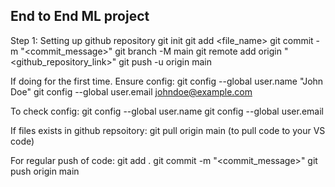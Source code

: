 ## End to End ML project

Step 1: Setting up github repository
git init
git add <file_name>
git commit -m "<commit_message>"
git branch -M main
git remote add origin "<github_repository_link>"
git push -u origin main

If doing for the first time. Ensure config:
git config --global user.name "John Doe"
git config --global user.email johndoe@example.com

To check config:
git config --global user.name
git config --global user.email

If files exists in github repsoitory: git pull origin main (to pull code to your VS code)

For regular push of code:
git add .
git commit -m "<commit_message>"
git push origin main
